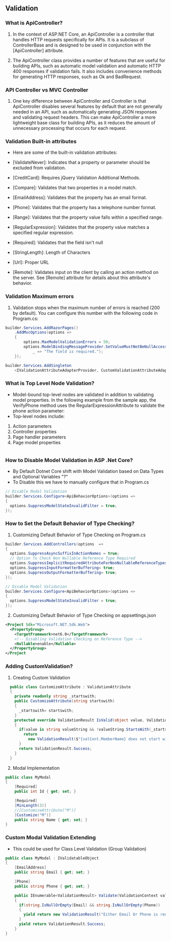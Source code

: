 ﻿## Validation

### What is ApiController?
1. In the context of ASP.NET Core, an ApiController is a controller that handles HTTP requests specifically for APIs. It is a subclass of ControllerBase and is designed to be used in conjunction with the [ApiController] attribute.

2. The ApiController class provides a number of features that are useful for building APIs, such as automatic model validation and automatic HTTP 400 responses if validation fails. It also includes convenience methods for generating HTTP responses, such as Ok and BadRequest.

### API Controller vs MVC Controller
1. One key difference between ApiController and Controller is that ApiController disables several features by default that are not generally needed in an API, such as automatically generating JSON responses and validating request headers. This can make ApiController a more lightweight base class for building APIs, as it reduces the amount of unnecessary processing that occurs for each request.

### Validation Built-in attributes
- Here are some of the built-in validation attributes:

- [ValidateNever]: Indicates that a property or parameter should be excluded from validation.
- [CreditCard]:  Requires jQuery Validation Additional Methods.
- [Compare]: Validates that two properties in a model match.
- [EmailAddress]: Validates that the property has an email format.
- [Phone]: Validates that the property has a telephone number format.
- [Range]: Validates that the property value falls within a specified range.
- [RegularExpression]: Validates that the property value matches a specified regular expression.
- [Required]: Validates that the field isn't null
- [StringLength]: Length of Characters
- [Url]: Proper URL
- [Remote]: Validates input on the client by calling an action method on the server. See [Remote] attribute for details about this attribute's behavior.

### Validation Maximum errors
1. Validation stops when the maximum number of errors is reached (200 by default). You can configure this number with the following code in Program.cs:
```c#
builder.Services.AddRazorPages()
    .AddMvcOptions(options =>
    {
        options.MaxModelValidationErrors = 50;
        options.ModelBindingMessageProvider.SetValueMustNotBeNullAccessor(
            _ => "The field is required.");
    });

builder.Services.AddSingleton
    <IValidationAttributeAdapterProvider, CustomValidationAttributeAdapterProvider>();
```

### What is Top Level Node Validation?
- Model-bound top-level nodes are validated in addition to validating model properties. In the following example from the sample app, the VerifyPhone method uses the RegularExpressionAttribute to validate the phone action parameter:
- Top-level nodes include:

1. Action parameters
2. Controller properties
3. Page handler parameters
4. Page model properties

```c#

```

### How to Disable Model Validation in ASP .Net Core?
- By Default Dotnet Core shift with Model Validation based on Data Types and Optional Variables "?"
- To Disable this we have to manually configure that in Program.cs
```c#
// Disable Model Validation
builder.Services.Configure<ApiBehaviorOptions>(options =>
{
  options.SuppressModelStateInvalidFilter = true;
});
```

### How to Set the Default Behavior of Type Checking?
1. Customizing Default Behavior of Type Checking on Program.cs
```c#
builder.Services.AddControllers(options  =>
{
  options.SuppressAsyncSuffixInActionNames = true;
  // Option To Check Non Nullable Reference Type Required
  options.SuppressImplicitRequiredAttributeForNonNullableReferenceTypes = true;
  options.SuppressInputFormatterBuffering= true;
  options.SuppressOutputFormatterBuffering= true;
});

// Disable Model Validation
builder.Services.Configure<ApiBehaviorOptions>(options =>
{
  options.SuppressModelStateInvalidFilter = true;
});
```
2. Customizing Default Behavior of Type Checking on appsettings.json
```xml
<Project Sdk="Microsoft.NET.Sdk.Web">
  <PropertyGroup>
    <TargetFramework>net6.0</TargetFramework>
    <!-- Disabling Validation Checking on Reference Type -->
    <Nullable>enable</Nullable>
  </PropertyGroup>
</Project
```
### Adding CustomValidation?
1. Creating Custom Validation
```c#
  public class CustomizeAttribute : ValidationAttribute
  {
    private readonly string _startswith;
    public CustomizeAttribute(string startswith)
    {
      _startswith= startswith;
    }
    protected override ValidationResult IsValid(object value, ValidationContext valCont)
    {
      if(value is string valueString && !valueString.StartsWith(_startswith)) {
        return 
          new ValidationResult($"{valCont.MemberName} does not start with {_startswith}");
      }
      return ValidationResult.Success;
    }
  }
```
2. Modal Implementation
```c#
public class MyModal
{
    [Required]
    public int Id { get; set; }

    [Required]
    [MinLength(3)]
    //[CustomizeAttribute("M")]
    [Customize("M")]
    public string Name { get; set; }
}
```
### Custom Modal Validation Extending
- This could be used for Class Level Validation (Group Validation)
```c#
public class MyModal : IValidatableObject
{
    [EmailAddress]
    public string Email { get; set; }

    [Phone]
    public string Phone { get; set; }

    public IEnumerable<ValidationResult> Validate(ValidationContext validationContext)
    {
      if(string.IsNullOrEmpty(Email) && string.IsNullOrEmpty(Phone))
      {
        yield return new ValidationResult("Either Email Or Phone is required", new[] {nameof(Phone), nameof(Email) });
      }
      yield return ValidationResult.Success;
    }
}
```
